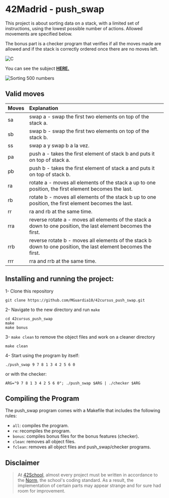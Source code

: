 # 42Madrid - push_swap

This project is about sorting data on a stack, with a limited set of instructions, using the lowest possible number of actions. Allowed movements are specified below.

The bonus part is a checker program that verifies if all the moves made are allowed and if the stack is correctly ordered once there are no moves left.

![C](https://img.shields.io/badge/C-a?style=for-the-badge&logo=C&color=grey)

You can see the subject [**HERE.**](https://github.com/MGuardia10/42cursus/blob/main/subjects/en/push_swap_subject_en.pdf)

![Sorting 500 numbers](?loop=1&autoplay=1)

## Valid moves
| Moves | Explanation |
| :--- | :--- |
| sa | swap a - swap the first two elements on top of the stack a. |
| sb | swap b - swap the first two elements on top of the stack b. |
| ss | swap a y swap b a la vez. |
| pa | push a -  takes the first element of stack b and puts it on top of stack a. |
| pb | push b -  takes the first element of stack a and puts it on top of stack b. |
| ra | rotate a - moves all elements of the stack a up to one position, the first element becomes the last. |
| rb | rotate b - moves all elements of the stack b up to one position, the first element becomes the last. |
| rr | ra and rb at the same time. |
| rra | reverse rotate a - moves all elements of the stack a down to one position, the last element becomes the first. |
| rrb | reverse rotate b - moves all elements of the stack b down to one position, the last element becomes the first. |
| rrr | rra and rrb at the same time. |

## Installing and running the project:

1- Clone this repository
	
	git clone https://github.com/MGuardia10/42cursus_push_swap.git
2- Navigate to the new directory and run `make`
	
	cd 42cursus_push_swap
   	make
    make bonus
3- `make clean` to remove the object files and work on a cleaner directory

	make clean
4- Start using the program by itself:

	./push_swap 9 7 8 1 3 4 2 5 6 0
or with the checker:

    ARG="9 7 8 1 3 4 2 5 6 0"; ./push_swap $ARG | ./checker $ARG

## Compiling the Program
The push_swap program comes with a Makefile that includes the following rules:

- `all`: compiles the program.
- `re`: recompiles the program.
- `bonus`: compiles bonus files for the bonus features (checker).
- `clean`: removes all object files.
- `fclean`: removes all object files and push_swap/checker programs.

## Disclaimer
> At [42School](https://en.wikipedia.org/wiki/42_(school)), almost every project must be written in accordance to the [Norm](https://github.com/MGuardia10/42cursus/blob/main/subjects/en/norm_en.pdf), the school's coding standard. As a result, the implementation of certain parts may appear strange and for sure had room for improvement.

